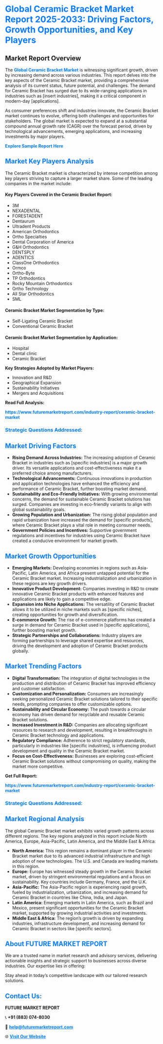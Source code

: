 <h1 style="color: #007BFF;">Global Ceramic Bracket Market Report 2025-2033: Driving Factors, Growth Opportunities, and Key Players</h1>

<section id="overview">
<h2>Market Report Overview</h2>
<p>The <a href="https://www.futuremarketreport.com/industry-report/ceramic-bracket-market" style="color: #007BFF; text-decoration: none;"><strong>Global Ceramic Bracket Market</strong></a> is witnessing significant growth, driven by increasing demand across various industries. This report delves into the key aspects of the Ceramic Bracket market, providing a comprehensive analysis of its current status, future potential, and challenges. The demand for Ceramic Bracket has surged due to its wide-ranging applications in industries such as [insert industries], making it a critical component in modern-day [applications].</p>
<p>As consumer preferences shift and industries innovate, the Ceramic Bracket market continues to evolve, offering both challenges and opportunities for stakeholders. The global market is expected to expand at a substantial compound annual growth rate (CAGR) over the forecast period, driven by technological advancements, emerging applications, and increasing investments by major players.</p>
</section>

<section id="overview">
<p><a href="https://www.futuremarketreport.com/request-sample/reportId=125124" style="color: #007BFF; text-decoration: none;"><strong>Explore Sample Report Here</strong></a></p>
</section>

<section id="key-players">
<h2 style="color: #007BFF;">Market Key Players Analysis</h2>
<p>The Ceramic Bracket market is characterized by intense competition among key players striving to capture a larger market share. Some of the leading companies in the market include:</p>
<h4>Key Players Covered in the Ceramic Bracket Report:</h4>
<ul><li>3M</li><li>NEXADENTAL</li><li>FORESTADENT</li><li>Dentaurum</li><li>Ultradent Products</li><li>American Orthodontics</li><li>Ortho Specialties</li><li>Dental Corporation of America</li><li>G&amp;H Orthodontics</li><li>DENTSPLY</li><li>ADENTICS</li><li>ClassOne Orthodontics</li><li>Ormco</li><li>Ortho-Byte</li><li>TP Orthodontics</li><li>Rocky Mountain Orthodontics</li><li>Ortho Technology</li><li>All Star Orthodontics</li><li>SML</li></ul>
<h4>Ceramic Bracket Market Segmentation by Type:</h4>
<ul><li>Self-Ligating Ceramic Bracket</li><li>Conventional Ceramic Bracket</li></ul>

<h4>Ceramic Bracket Market Segmentation by Application:</h4>
<ul><li>Hospital</li><li>Dental clinic</li><li>Ceramic Bracket</li></ul>
<p><strong>Key Strategies Adopted by Market Players:</strong></p>
<ul>
<li>Innovation and R&D</li>
<li>Geographical Expansion</li>
<li>Sustainability Initiatives</li>
<li>Mergers and Acquisitions</li>
</ul>
</section>

<section>
<p><strong>Read Full Analysis: </strong></p><a href="https://www.futuremarketreport.com/industry-report/ceramic-bracket-market" style="color: #007BFF; text-decoration: none;"><strong>https://www.futuremarketreport.com/industry-report/ceramic-bracket-market</strong></a>
<h3 style="color: #007BFF;">Strategic Questions Addressed:</h3>
</section>

<section id="driving-factors">
<h2 style="color: #007BFF;">Market Driving Factors</h2>
<ul>
<li><strong>Rising Demand Across Industries:</strong> The increasing adoption of Ceramic Bracket in industries such as [specific industries] is a major growth driver. Its versatile applications and cost-effectiveness make it a preferred choice among manufacturers.</li>
<li><strong>Technological Advancements:</strong> Continuous innovations in production and application technologies have enhanced the efficiency and performance of Ceramic Bracket, further boosting market demand.</li>
<li><strong>Sustainability and Eco-Friendly Initiatives:</strong> With growing environmental concerns, the demand for sustainable Ceramic Bracket solutions has surged. Companies are investing in eco-friendly variants to align with global sustainability goals.</li>
<li><strong>Growing Population and Urbanization:</strong> The rising global population and rapid urbanization have increased the demand for [specific products], where Ceramic Bracket plays a vital role in meeting consumer needs.</li>
<li><strong>Government Policies and Incentives:</strong> Supportive government regulations and incentives for industries using Ceramic Bracket have created a conducive environment for market growth.</li>
</ul>
</section>

<section id="growth-opportunities">
<h2 style="color: #007BFF;">Market Growth Opportunities</h2>
<ul>
<li><strong>Emerging Markets:</strong> Developing economies in regions such as Asia-Pacific, Latin America, and Africa present untapped potential for the Ceramic Bracket market. Increasing industrialization and urbanization in these regions are key growth drivers.</li>
<li><strong>Innovative Product Development:</strong> Companies investing in R&D to create innovative Ceramic Bracket products with enhanced features and applications are likely to gain a competitive edge.</li>
<li><strong>Expansion into Niche Applications:</strong> The versatility of Ceramic Bracket allows it to be utilized in niche markets such as [specific niches], creating opportunities for growth and diversification.</li>
<li><strong>E-commerce Growth:</strong> The rise of e-commerce platforms has created a surge in demand for Ceramic Bracket used in [specific applications], further boosting market growth.</li>
<li><strong>Strategic Partnerships and Collaborations:</strong> Industry players are forming partnerships to leverage shared expertise and resources, driving the development and adoption of Ceramic Bracket products globally.</li>
</ul>
</section>

<section id="trending-factors">
<h2 style="color: #007BFF;">Market Trending Factors</h2>
<ul>
<li><strong>Digital Transformation:</strong> The integration of digital technologies in the production and distribution of Ceramic Bracket has improved efficiency and customer satisfaction.</li>
<li><strong>Customization and Personalization:</strong> Consumers are increasingly seeking personalized Ceramic Bracket solutions tailored to their specific needs, prompting companies to offer customizable options.</li>
<li><strong>Sustainability and Circular Economy:</strong> The push towards a circular economy has driven demand for recyclable and reusable Ceramic Bracket solutions.</li>
<li><strong>Increased Investment in R&D:</strong> Companies are allocating significant resources to research and development, resulting in breakthroughs in Ceramic Bracket technology and applications.</li>
<li><strong>Regulatory Compliance:</strong> Adherence to strict regulatory standards, particularly in industries like [specific industries], is influencing product development and quality in the Ceramic Bracket market.</li>
<li><strong>Focus on Cost-Effectiveness:</strong> Businesses are exploring cost-efficient Ceramic Bracket solutions without compromising on quality, making the market more competitive.</li>
</ul>
</section>

<section>
<p><strong>Get Full Report: </strong></p><a href="https://www.futuremarketreport.com/industry-report/ceramic-bracket-market" style="color: #007BFF; text-decoration: none;"><strong>https://www.futuremarketreport.com/industry-report/ceramic-bracket-market</strong></a>
<h3 style="color: #007BFF;">Strategic Questions Addressed:</h3>
</section>


<section id="regional-analysis">
<h2 style="color: #007BFF;">Market Regional Analysis</h2>
<p>The global Ceramic Bracket market exhibits varied growth patterns across different regions. The key regions analyzed in this report include North America, Europe, Asia-Pacific, Latin America, and the Middle East & Africa:</p>
<ul>
<li><strong>North America:</strong> This region remains a dominant player in the Ceramic Bracket market due to its advanced industrial infrastructure and high adoption of new technologies. The U.S. and Canada are leading markets in this region.</li>
<li><strong>Europe:</strong> Europe has witnessed steady growth in the Ceramic Bracket market, driven by stringent environmental regulations and a focus on sustainability. Key countries include Germany, France, and the U.K.</li>
<li><strong>Asia-Pacific:</strong> The Asia-Pacific region is experiencing rapid growth, fueled by industrialization, urbanization, and increasing demand for Ceramic Bracket in countries like China, India, and Japan.</li>
<li><strong>Latin America:</strong> Emerging markets in Latin America, such as Brazil and Mexico, present significant opportunities for the Ceramic Bracket market, supported by growing industrial activities and investments.</li>
<li><strong>Middle East & Africa:</strong> The region’s growth is driven by expanding industries, infrastructure development, and increasing demand for Ceramic Bracket in sectors like [specific sectors].</li>
</ul>
</section>

<footer>
<h2 style="color: #007BFF;">About FUTURE MARKET REPORT</h2>
<p>We are a trusted name in market research and advisory services, delivering actionable insights and strategic support to businesses across diverse industries. Our expertise lies in offering:</p>

<p>Stay ahead in today’s competitive landscape with our tailored research solutions.</p>

<h2 style="color: #007BFF;">Contact Us:</h2>
<p><strong>FUTURE MARKET REPORT</strong></p>
<p>📞 <strong>+91 (883) 074-8030</strong></p>
<p>📧 <strong><a href="mailto:help@futuremarketreport.com" style="color: #007BFF;">help@futuremarketreport.com</a></strong></p>
<p>🌐 <strong><a href="https://www.futuremarketreport.com/" style="color: #007BFF;">Visit Our Website</a></strong></p>
</footer>